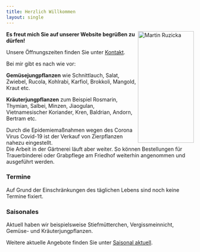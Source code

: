 ```yaml
---
title: Herzlich Willkommen
layout: single
---
```

<img class="shadow" style="float: right; margin: 0px 0px 0px 5px;" src="/img/martin.jpg" alt="Martin Ruzicka" width="150" height="300">

**Es freut mich Sie auf unserer Website begrüßen zu dürfen!**

Unsere Öffnungszeiten finden Sie unter [Kontakt](/impressum).

Bei mir gibt es nach wie vor:

**Gemüsejungpflanzen** wie Schnittlauch, Salat, Zwiebel, Rucola, Kohlrabi, Karfiol, Brokkoli, Mangold, Kraut etc.

**Kräuterjungpflanzen** zum Beispiel Rosmarin, Thymian, Salbei, Minzen, Jiaogulan, Vietnamesischer Koriander, Kren, Baldrian, Andorn, Bertram etc.

Durch die Epidemiemaßnahmen wegen des Corona Virus Covid-19 ist der Verkauf von Zierpflanzen nahezu eingestellt.\
Die Arbeit in der Gärtnerei läuft aber weiter. So können Bestellungen für Trauerbinderei oder Grabpflege am Friedhof weiterhin angenommen und ausgeführt werden.

### Termine

Auf Grund der Einschränkungen des täglichen Lebens sind noch keine Termine fixiert.

### Saisonales

Aktuell haben wir beispielsweise Stiefmütterchen, Vergissmeinnicht, Gemüse- und Kräuterjungpflanzen.

Weitere aktuelle Angebote finden Sie unter [Saisonal aktuell](/saisonal).